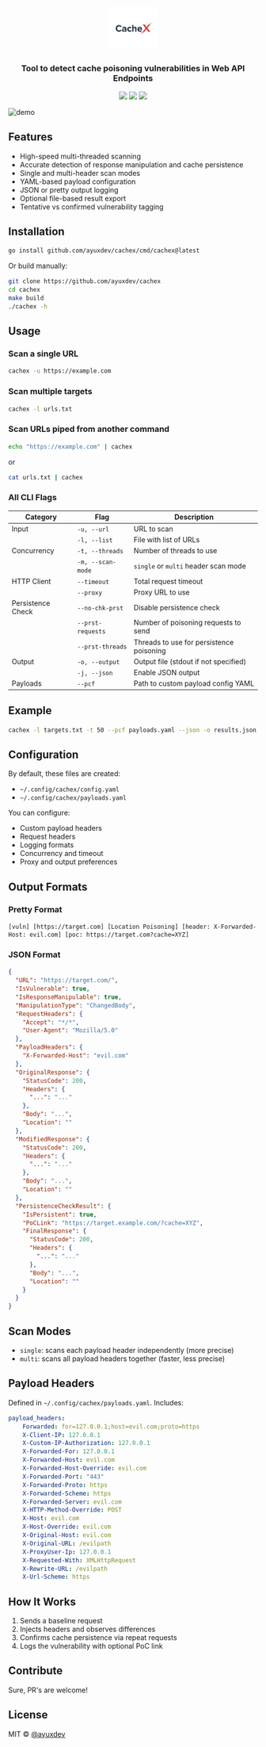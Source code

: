<h1 align="center">
  <img src="images/cachex-logo.png" alt="cachex" width="100px">
  <br>
</h1>
<h3 align="center">Tool to detect cache poisoning vulnerabilities in Web API Endpoints</h3>

<p align="center">
  <img src="https://img.shields.io/badge/cacheX-blueviolet?style=flat-square">
  <img src="https://img.shields.io/github/go-mod/go-version/ayuxdev/cachex?style=flat-square">
  <img src="https://img.shields.io/github/license/ayuxdev/cachex?style=flat-square">
</p>

![demo](images/cachex-demo.gif)

## Features

- High-speed multi-threaded scanning
- Accurate detection of response manipulation and cache persistence
- Single and multi-header scan modes
- YAML-based payload configuration
- JSON or pretty output logging
- Optional file-based result export
- Tentative vs confirmed vulnerability tagging

## Installation

```bash
go install github.com/ayuxdev/cachex/cmd/cachex@latest
````

Or build manually:

```bash
git clone https://github.com/ayuxdev/cachex
cd cachex
make build
./cachex -h
```

## Usage

### Scan a single URL

```bash
cachex -u https://example.com
```

### Scan multiple targets

```bash
cachex -l urls.txt
```

### Scan URLs piped from another command

```bash
echo "https://example.com" | cachex
```

or

```bash
cat urls.txt | cachex
```

### All CLI Flags

| Category          | Flag              | Description                              |
| ----------------- | ----------------- | ---------------------------------------- |
| Input             | `-u, --url`       | URL to scan                              |
|                   | `-l, --list`      | File with list of URLs                   |
| Concurrency       | `-t, --threads`   | Number of threads to use                 |
|                   | `-m, --scan-mode` | `single` or `multi` header scan mode     |
| HTTP Client       | `--timeout`       | Total request timeout                    |
|                   | `--proxy`         | Proxy URL to use                         |
| Persistence Check | `--no-chk-prst`   | Disable persistence check                |
|                   | `--prst-requests` | Number of poisoning requests to send     |
|                   | `--prst-threads`  | Threads to use for persistence poisoning |
| Output            | `-o, --output`    | Output file (stdout if not specified)    |
|                   | `-j, --json`      | Enable JSON output                       |
| Payloads          | `--pcf`           | Path to custom payload config YAML       |

## Example

```bash
cachex -l targets.txt -t 50 --pcf payloads.yaml --json -o results.json
```

## Configuration

By default, these files are created:

* `~/.config/cachex/config.yaml`
* `~/.config/cachex/payloads.yaml`

You can configure:

* Custom payload headers
* Request headers
* Logging formats
* Concurrency and timeout
* Proxy and output preferences

## Output Formats

### Pretty Format

```
[vuln] [https://target.com] [Location Poisoning] [header: X-Forwarded-Host: evil.com] [poc: https://target.com?cache=XYZ]
```

### JSON Format

```json
{
  "URL": "https://target.com/",
  "IsVulnerable": true,
  "IsResponseManipulable": true,
  "ManipulationType": "ChangedBody",
  "RequestHeaders": {
    "Accept": "*/*",
    "User-Agent": "Mozilla/5.0"
  },
  "PayloadHeaders": {
    "X-Forwarded-Host": "evil.com"
  },
  "OriginalResponse": {
    "StatusCode": 200,
    "Headers": {
      "...": "..."
    },
    "Body": "...",
    "Location": ""
  },
  "ModifiedResponse": {
    "StatusCode": 200,
    "Headers": {
      "...": "..."
    },
    "Body": "...",
    "Location": ""
  },
  "PersistenceCheckResult": {
    "IsPersistent": true,
    "PoCLink": "https://target.example.com/?cache=XYZ",
    "FinalResponse": {
      "StatusCode": 200,
      "Headers": {
        "...": "..."
      },
      "Body": "...",
      "Location": ""
    }
  }
}
```

## Scan Modes

* `single`: scans each payload header independently (more precise)
* `multi`: scans all payload headers together (faster, less precise)

## Payload Headers

Defined in `~/.config/cachex/payloads.yaml`. Includes:

```yaml
payload_headers:
    Forwarded: for=127.0.0.1;host=evil.com;proto=https
    X-Client-IP: 127.0.0.1
    X-Custom-IP-Authorization: 127.0.0.1
    X-Forwarded-For: 127.0.0.1
    X-Forwarded-Host: evil.com
    X-Forwarded-Host-Override: evil.com
    X-Forwarded-Port: "443"
    X-Forwarded-Proto: https
    X-Forwarded-Scheme: https
    X-Forwarded-Server: evil.com
    X-HTTP-Method-Override: POST
    X-Host: evil.com
    X-Host-Override: evil.com
    X-Original-Host: evil.com
    X-Original-URL: /evilpath
    X-ProxyUser-Ip: 127.0.0.1
    X-Requested-With: XMLHttpRequest
    X-Rewrite-URL: /evilpath
    X-Url-Scheme: https
```

## How It Works

1. Sends a baseline request
2. Injects headers and observes differences
3. Confirms cache persistence via repeat requests
4. Logs the vulnerability with optional PoC link

## Contribute

Sure, PR's are welcome!

## License

MIT © [@ayuxdev](https://github.com/ayuxdev)
